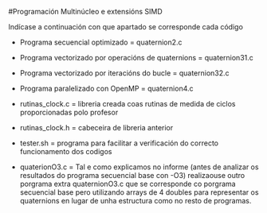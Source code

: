 #Programación Multinúcleo e extensións SIMD

Indícase a continuación con que apartado se corresponde cada código

- Programa secuencial optimizado = quaternion2.c
- Programa vectorizado por operacións de quaternions = quaternion31.c
- Programa vectorizado por iteracións do bucle = quaternion32.c
- Programa paralelizado con OpenMP = quaternion4.c

- rutinas_clock.c = libreria creada coas rutinas de medida de ciclos proporcionadas polo profesor
- rutinas_clock.h = cabeceira de libreria anterior

- tester.sh = programa para facilitar a verificación do correcto funcionamento dos codigos

- quaterionO3.c = Tal e como explicamos no informe (antes de analizar os resultados do programa secuencial base con  -O3) realizaouse outro porgrama extra quaternionO3.c que se corresponde co porgrama secuencial base pero utilizando arrays de 4 doubles para representar os quaternions en lugar de unha estructura como no resto de programas.
